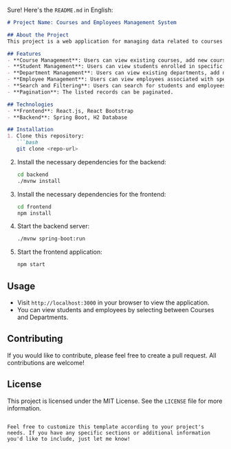 Sure! Here's the `README.md` in English:

```markdown
# Project Name: Courses and Employees Management System

## About the Project
This project is a web application for managing data related to courses and employees. Users can view courses and employees, create new records, update existing records, or delete them. The project uses React.js for frontend development and interacts with a backend API built with Spring Boot.

## Features
- **Course Management**: Users can view existing courses, add new courses, update existing courses, and delete them.
- **Student Management**: Users can view students enrolled in specific courses, add new students, update existing students, and delete them.
- **Department Management**: Users can view existing departments, add new departments, update existing departments, and delete them.
- **Employee Management**: Users can view employees associated with specific departments, add new employees, update existing employees, and delete them.
- **Search and Filtering**: Users can search for students and employees and narrow down results with filtering options.
- **Pagination**: The listed records can be paginated.

## Technologies
- **Frontend**: React.js, React Bootstrap
- **Backend**: Spring Boot, H2 Database

## Installation
1. Clone this repository:
   ```bash
   git clone <repo-url>
   ```

2. Install the necessary dependencies for the backend:
   ```bash
   cd backend
   ./mvnw install
   ```

3. Install the necessary dependencies for the frontend:
   ```bash
   cd frontend
   npm install
   ```

4. Start the backend server:
   ```bash
   ./mvnw spring-boot:run
   ```

5. Start the frontend application:
   ```bash
   npm start
   ```

## Usage
- Visit `http://localhost:3000` in your browser to view the application.
- You can view students and employees by selecting between Courses and Departments.

## Contributing
If you would like to contribute, please feel free to create a pull request. All contributions are welcome!

## License
This project is licensed under the MIT License. See the `LICENSE` file for more information.
```

Feel free to customize this template according to your project's needs. If you have any specific sections or additional information you'd like to include, just let me know!